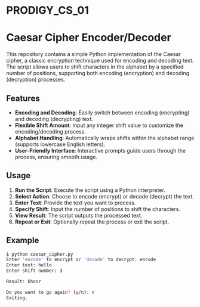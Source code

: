 # PRODIGY_CS_01

# Caesar Cipher Encoder/Decoder

This repository contains a simple Python implementation of the Caesar cipher, a classic encryption technique used for encoding and decoding text. The script allows users to shift characters in the alphabet by a specified number of positions, supporting both encoding (encryption) and decoding (decryption) processes.

## Features

- **Encoding and Decoding**: Easily switch between encoding (encrypting) and decoding (decrypting) text.
- **Flexible Shift Amount**: Input any integer shift value to customize the encoding/decoding process.
- **Alphabet Handling**: Automatically wraps shifts within the alphabet range (supports lowercase English letters).
- **User-Friendly Interface**: Interactive prompts guide users through the process, ensuring smooth usage.

## Usage

1. **Run the Script**: Execute the script using a Python interpreter.
2. **Select Action**: Choose to encode (encrypt) or decode (decrypt) the text.
3. **Enter Text**: Provide the text you want to process.
4. **Specify Shift**: Input the number of positions to shift the characters.
5. **View Result**: The script outputs the processed text.
6. **Repeat or Exit**: Optionally repeat the process or exit the script.

## Example

```sh
$ python caesar_cipher.py
Enter 'encode' to encrypt or 'decode' to decrypt: encode
Enter text: hello
Enter shift number: 3

Result: khoor

Do you want to go again? (y/n): n
Exiting.
